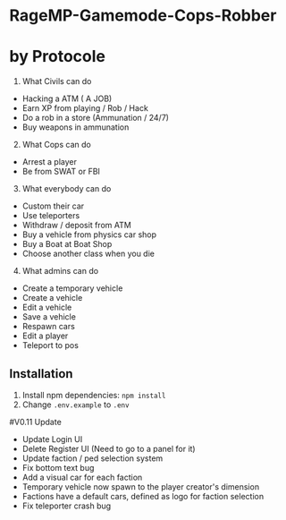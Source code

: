# RageMP-Gamemode-Cops-Robber
# by Protocole

1. What Civils can do
  - Hacking a ATM ( A JOB)
  - Earn XP from playing / Rob / Hack
  - Do a rob in a store (Ammunation / 24/7)
  - Buy weapons in ammunation
2. What Cops can do
  - Arrest a player
  - Be from SWAT or FBI
3. What everybody can do
  - Custom their car
  - Use teleporters
  - Withdraw / deposit from ATM
  - Buy a vehicle from physics car shop
  - Buy a Boat at Boat Shop
  - Choose another class when you die
4. What admins can do
  - Create a temporary vehicle
  - Create a vehicle
  - Edit a vehicle
  - Save a vehicle
  - Respawn cars
  - Edit a player
  - Teleport to pos

## Installation
1. Install npm dependencies: `npm install`
2. Change `.env.example` to `.env`

#V0.11 Update
  - Update Login UI
  - Delete Register UI (Need to go to a panel for it)
  - Update faction / ped selection system
  - Fix bottom text bug
  - Add a visual car for each faction
  - Temporary vehicle now spawn to the player creator's dimension
  - Factions have a default cars, defined as logo for faction selection
  - Fix teleporter crash bug
